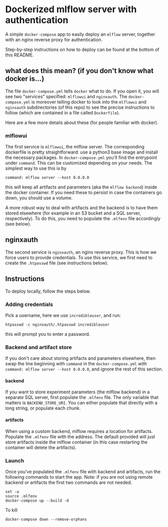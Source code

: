# Dockerized mlflow server with authentication
A simple `docker-compose` app to easily deploy an `mlflow` server, together with an nginx reverse proxy for authentication.

Step-by-step instructions on how to deploy can be found at the bottom of this README.

## what does this mean? (if you don't know what docker is...)
The file `docker-compose.yml` tells `docker` what to do.
If you open it, you will see two "services" specified: `mlflowui` and `nginxauth`.
The `docker-compose.yml` is moreover telling docker to look into the `mlflowui` and `nginxauth` subdirectories (of this repo) to see the precise instructions to follow (which are contained in a file called `Dockerfile`).

Here are a few more details about these (for people familiar with docker).

### mlflowui
The first service is `mlflowui`, the mlflow server.
The corresponding dockerfile is pretty straightforward: use a python3 base image and install the necessary packages.
In `docker-compose.yml` you'll find the entrypoint under `command`.
This can be customized depending on your needs.
The simplest way to use this is by
```
command: mlflow server --host 0.0.0.0
```
this will keep all artifacts and parameters (aka the `mlflow backend`) inside the docker container.
If you need these to persist in case the containers go down, you should use a volume.

A more robust way to deal with artifacts and the backend is to have them stored elsewhere (for example in an S3 bucket and a SQL server, respectively).
To do this, you need to populate the `.mlfenv` file accordingly (see below).

## nginxauth
The second service is `nginxauth`, an nginx reverse proxy.
This is how we force users to provide credentials.
To use this service, we first need to create the `.htpasswd` file (see instructions below).


## Instructions
To deploy locally, follow the steps below.

### Adding credentials
Pick a username, here we use `incredibleuser`, and run:
```
htpasswd -c nginxauth/.htpasswd incredibleuser
```
this will prompt you to enter a password.

### Backend and artifact store
If you don't care about storing artifacts and parameters elsewhere, then swap the line beginning with `command` in the `docker-compose.yml` with `command: mlflow server --host 0.0.0.0`, and ignore the rest of this section.

#### backend
If you want to store experiment parameters (the mlflow backend) in a separate SQL server, first populate the `.mlfenv` file.
The only variable that matters is `BACKEND_STORE_URI`.
You can either populate that directly with a long string, or populate each chunk.

#### artifacts
When using a custom backend, mlflow requires a location for artifacts.
Populate the `.mlfenv` file with the address.
The default provided will just store artifacts inside the mlflow container (in this case restarting the container will delete the artifacts).

### Launch
Once you've populated the `.mlfenv` file with backend and artifacts, run the following commands to start the app.
Note: if you are not using remote backend or artifacts the first two commands are not needed.

```
set -a
source .mlfenv
docker-compose up --build -d
```

To kill
```
docker-compose down --remove-orphans
```
